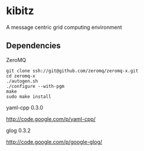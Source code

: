 kibitz
======

A message centric grid computing environment


Dependencies
------------

ZeroMQ 
```
git clone ssh://git@github.com/zeromq/zeromq-x.git
cd zeromq-x
./autogen.sh
./configure --with-pgm
make 
sudo make install
```

yaml-cpp 0.3.0

http://code.google.com/p/yaml-cpp/

glog 0.3.2

http://code.google.com/p/google-glog/


